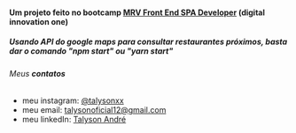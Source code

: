 #### Um projeto feito no bootcamp [MRV Front End SPA Developer](https://web.digitalinnovation.one/track/mrv-front-end-spa-developer) (digital innovation one)

##### Usando API do google maps para consultar restaurantes próximos, basta dar o comando "npm start" ou "yarn start"

###### Meus **contatos**

  * meu instagram: [@talysonxx](https://instagram.com/talysonxx)
  * meu email: talysonoficial12@gmail.com
  * meu linkedIn:  [Talyson André](https://www.linkedin.com/in/talyson-andre-101897170/)

